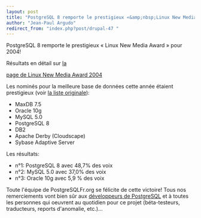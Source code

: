 ```yaml
---
layout: post
title: "PostgreSQL 8 remporte le prestigieux «&amp;nbsp;Linux New Media Award&amp;nbsp;» pour 2004!"
author: "Jean-Paul Argudo"
redirect_from: "index.php?post/drupal-47 "
---
```




<p>

PostgreSQL 8 remporte le prestigieux «&nbsp;Linux New Media Award&nbsp;» pour 2004!

</p>

<p>Résultats en détail sur <a href="http://www.linuxnewmedia.de/Award_2004/award2004/"> la

page de Linux New Media Award 2004</a>

</p>

<p>Les nominés pour la meilleure base de données cette année étaient prestigieux (voir <a href="http://www.linuxnewmedia.de/Award_2004/award2004/ab.jpg">la liste originale</a>):

</p>

<ul>

<li>MaxDB 7.5</li>

<li>Oracle 10g</li>

<li>MySQL 5.0</li>

<li>PostgreSQL 8</li>

<li>DB2</li>

<li>Apache Derby (Cloudscape)</li>

<li>Sybase Adaptive Server</li>

</ul>

<p>Les résultats:

</p>

<ul>

<li>n°1:&nbsp;PostgreSQL 8 avec 48,7% des voix</li>

<li>n°2:&nbsp;MySQL 5.0 avec 37,0% des voix</li>

<li>n°3:&nbsp;Oracle 10g avec 5,9 % des voix</li>

</ul>

<p>

Toute l'équipe de PostgreSQLFr.org se félicite de cette victoire! Tous nos remerciements vont bien sûr aux <a href="http://developer.postgresql.org/">développeurs de PostgreSQL</a> et à toutes les personnes qui oeuvrent au quotidien pour ce projet (béta-testeurs, traducteurs, reports d'anomalie, etc.)...

</p>